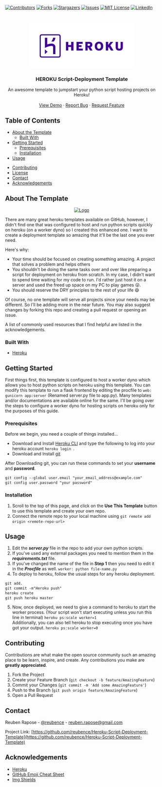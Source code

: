 <!-- PROJECT SHIELDS -->
<!--
*** I'm using markdown "reference style" links for readability.
*** Reference links are enclosed in brackets [ ] instead of parentheses ( ).
*** See the bottom of this document for the declaration of the reference variables
*** for contributors-url, forks-url, etc. This is an optional, concise syntax you may use.
*** https://www.markdownguide.org/basic-syntax/#reference-style-links
-->
[![Contributors][contributors-shield]][contributors-url]
[![Forks][forks-shield]][forks-url]
[![Stargazers][stars-shield]][stars-url]
[![Issues][issues-shield]][issues-url]
[![MIT License][license-shield]][license-url]
[![LinkedIn][linkedin-shield]][linkedin-url]



<!-- PROJECT LOGO -->
<br />
<p align="center">
  <a href="https://github.com/reubence/heroku-template">
    <img src="images/download.png" alt="Logo" >
  </a>

  <h3 align="center">HEROKU Script-Deployment Template</h3>

  <p align="center">
    An awesome template to jumpstart your python script hosting projects on Heroku!
    <!--<br />
    <a href="https://github.com/reubence/Heroku-Script-Deployment-Template"><strong>Explore the docs »</strong></a> -->
    <br />
    <br />
    <a href="https://github.com/reubence/Heroku-Script-Deployment-Template">View Demo</a>
    ·
    <a href="https://github.com/reubence/Heroku-Script-Deployment-Template/issues">Report Bug</a>
    ·
    <a href="https://github.com/reubence/Heroku-Script-Deployment-Template/issues">Request Feature</a>
  </p>
</p>



<!-- TABLE OF CONTENTS -->
## Table of Contents

* [About the Template](#about-the-project)
  * [Built With](#built-with)
* [Getting Started](#getting-started)
  * [Prerequisites](#prerequisites)
  * [Installation](#installation)
* [Usage](#usage)
<!--* [Roadmap](#roadmap)-->
* [Contributing](#contributing)
* [License](#license)
* [Contact](#contact)
* [Acknowledgements](#acknowledgements)



<!-- ABOUT THE PROJECT -->
## About The Template

<p align="center">
  <a href="https://github.com/reubence/heroku-template">
    <img src=https://lh3.googleusercontent.com/proxy/l3Fi5jqPd6axyq2qRIgC_LqGaQgY4TplQuqMBctQlzhH2wEidEIbA2BNpVOrSC7idwzDB6G_pm-tLvZMbJa6BVznty5hQH7XlSWe4XjbHO_tAgO7H7o4-3IUERI6Kqgs alt="Logo" >
  </a> <!--[![Product Name Screen Shot][product-screenshot]](https://example.com) --></p>

There are many great heroku templates available on GitHub, however, I didn't find one that was configured to host and run python scripts quickly on heroku (on a worker dyno) so I created this enhanced one. I want to create a deployment template so amazing that it'll be the last one you ever need.

Here's why:
* Your time should be focused on creating something amazing. A project that solves a problem and helps others
* You shouldn't be doing the same tasks over and over like preparing a script for deployment on heroku from scratch. In my case, I didn't want to spend time waiting for my code to run. I'd rather just host it on a server and used the freed up space on my PC to play games :stuck_out_tongue_winking_eye:.
* You should reserve the DRY principles to the rest of your life :smile:

Of course, no one template will serve all projects since your needs may be different. So I'll be adding more in the near future. You may also suggest changes by forking this repo and creating a pull request or opening an issue.

A list of commonly used resources that I find helpful are listed in the acknowledgements.

### Built With

* [Heroku](https://heroku.com/)
<!--*** [JQuery](https://jquery.com)
*** [Laravel](https://laravel.com)-->



<!-- GETTING STARTED -->
## Getting Started
First things first, this template is configured to host a worker dyno which allows you to host python scripts on heroku using this template. You can modify this template to run a flask frontend by editing the procfile to ``` web: gunicorn app:server ``` (Renamed server.py file to app.py). Many templates and/or documentations are available online for the same. I'll be going over the steps to configure a worker dyno for hosting scripts on heroku only for the purposes of this guide.

### Prerequisites

Before we begin, you need a couple of things installed...
* Download and Install [Heroku CLI](https://devcenter.heroku.com/articles/heroku-cli) and type the following to log into your heroku account ```heroku login ```. 
* Download and Install [git](https://git-scm.com/downloads)

After Downloading git, you can run these commands to set your **username** and **password**.
```
git config --global user.email "your_email_address@example.com" 
git config user.password "your password" 
``` 
<!--```sh
npm install npm@latest -g
```-->

### Installation

1. Scroll to the top of this page, and click on the **Use This Template** button to use this template and create your own repo.
2. Connect the remote repo to your local machine using ``` git remote add origin <remote-repo-url> ```

<!-- USAGE EXAMPLES -->
## Usage

1. Edit the ***server.py*** file in the repo to add your own python scripts. 
2. If you've used any external packages you need to mention them in the ***requirements.txt*** file. 
3. If you've changed the name of the file in **Step 1** then you need to edit it in the ***Procfile*** as well.
```worker: python file-name.py```
4. To deploy to heroku, follow the usual steps for any heroku deployment.
```
git add.
git commit -m"Heroku push"
heroku create
git push heroku master
```
5. Now, once deployed, we need to give a command to heroku to start the worker process. (Your script won't start executing unless you run this line in terminal)
```heroku ps:scale worker=1``` <br />
Additionally, you can also tell heroku to stop executing once you have got your output.
```heroku ps:scale worker=0```



<!-- ROADMAP 
## Roadmap

See the [open issues](https://github.com/othneildrew/Best-README-Template/issues) for a list of proposed features (and known issues).

-->

<!-- CONTRIBUTING -->
## Contributing

Contributions are what make the open source community such an amazing place to be learn, inspire, and create. Any contributions you make are **greatly appreciated**.

1. Fork the Project
2. Create your Feature Branch (`git checkout -b feature/AmazingFeature`)
3. Commit your Changes (`git commit -m 'Add some AmazingFeature'`)
4. Push to the Branch (`git push origin feature/AmazingFeature`)
5. Open a Pull Request



<!-- LICENSE 
## License

Distributed under the MIT License. See `LICENSE` for more information.
-->


<!-- CONTACT -->
## Contact

Reuben Rapose - [@reubence](https://www.linkedin.com/in/reubence/) - reuben.rapose@gmail.com

Project Link: [https://github.com/reubence/Heroku-Script-Deployment-Template](https://github.com/reubence/Heroku-Script-Deployment-Template)



<!-- ACKNOWLEDGEMENTS -->
## Acknowledgements
* [Heroku](https://heroku.com/)
* [GitHub Emoji Cheat Sheet](https://www.webpagefx.com/tools/emoji-cheat-sheet)
* [Img Shields](https://shields.io)
<!--* [Choose an Open Source License](https://choosealicense.com)
* [GitHub Pages](https://pages.github.com)
* [Animate.css](https://daneden.github.io/animate.css)
* [Loaders.css](https://connoratherton.com/loaders)
* [Slick Carousel](https://kenwheeler.github.io/slick)
* [Smooth Scroll](https://github.com/cferdinandi/smooth-scroll)
* [Sticky Kit](http://leafo.net/sticky-kit)
* [JVectorMap](http://jvectormap.com)
* [Font Awesome](https://fontawesome.com)-->





<!-- MARKDOWN LINKS & IMAGES -->
<!-- https://www.markdownguide.org/basic-syntax/#reference-style-links -->
[contributors-shield]: https://img.shields.io/github/contributors/reubence/Heroku-Script-Deployment-Template.svg?style=flat-square
[contributors-url]: https://github.com/reubence
[forks-shield]: https://img.shields.io/github/forks/reubence/Heroku-Script-Deployment-Template.svg?style=flat-square
[forks-url]: https://github.com/reubence/Heroku-Script-Deployment-Template/network/members
[stars-shield]: https://img.shields.io/github/stars/reubence/Heroku-Script-Deployment-Template.svg?style=flat-square
[stars-url]: https://github.com/reubence/heroku-template/stargazers
[issues-shield]: https://img.shields.io/github/issues/reubence/Heroku-Script-Deployment-Template.svg?style=flat-square
[issues-url]: https://github.com/reubence/heroku-template/issues
[license-shield]: https://img.shields.io/github/license/reubence/Heroku-Script-Deployment-Template.svg?style=flat-square
[license-url]: https://github.com/reubence/Heroku-Script-Deployment-Template/blob/master/LICENSE.txt
[linkedin-shield]: https://img.shields.io/badge/-LinkedIn-black.svg?style=flat-square&logo=linkedin&colorB=555
[linkedin-url]: https://www.linkedin.com/in/reubence/
[product-screenshot]: https://lh3.googleusercontent.com/proxy/l3Fi5jqPd6axyq2qRIgC_LqGaQgY4TplQuqMBctQlzhH2wEidEIbA2BNpVOrSC7idwzDB6G_pm-tLvZMbJa6BVznty5hQH7XlSWe4XjbHO_tAgO7H7o4-3IUERI6Kqgs